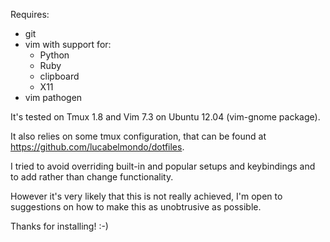 Requires:

* git
* vim with support for:
  * Python
  * Ruby
  * clipboard
  * X11
* vim pathogen

It's tested on Tmux 1.8 and Vim 7.3 on Ubuntu 12.04 (vim-gnome package).

It also relies on some tmux configuration, that can be found at
<https://github.com/lucabelmondo/dotfiles>.

I tried to avoid overriding built-in and popular setups and keybindings and
to add rather than change functionality.

However it's very likely that this is not really achieved, I'm open to suggestions
on how to make this as unobtrusive as possible.

Thanks for installing! :-)
